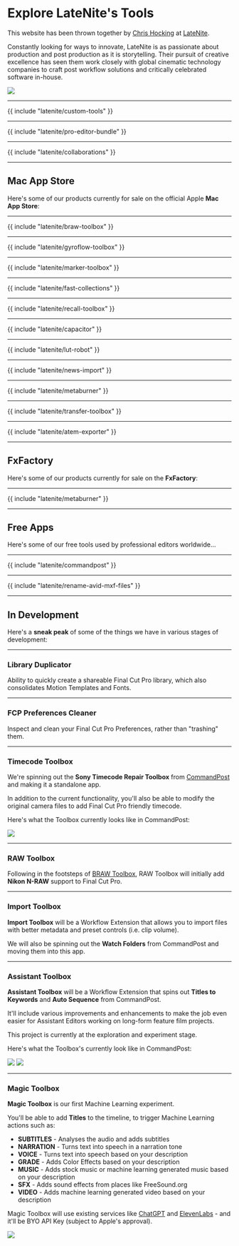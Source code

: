 # Explore LateNite's Tools

This website has been thrown together by [Chris Hocking](https://twitter.com/chrisatlatenite) at [LateNite](https://latenitefilms.com).

Constantly looking for ways to innovate, LateNite is as passionate about production and post production as it is storytelling. Their pursuit of creative excellence has seen them work closely with global cinematic technology companies to craft post workflow solutions and critically celebrated software in-house.

![](/static/latenite-apps.png)

---

{{ include "latenite/custom-tools" }}

---

{{ include "latenite/pro-editor-bundle" }}

---

{{ include "latenite/collaborations" }}

---

## Mac App Store

Here's some of our products currently for sale on the official Apple **Mac App Store**:

---

{{ include "latenite/braw-toolbox" }}

---

{{ include "latenite/gyroflow-toolbox" }}

---

{{ include "latenite/marker-toolbox" }}

---

{{ include "latenite/fast-collections" }}

---

{{ include "latenite/recall-toolbox" }}

---

{{ include "latenite/capacitor" }}

---

{{ include "latenite/lut-robot" }}

---

{{ include "latenite/news-import" }}

---

{{ include "latenite/metaburner" }}

---

{{ include "latenite/transfer-toolbox" }}

---

{{ include "latenite/atem-exporter" }}

---

## FxFactory

Here's some of our products currently for sale on the **FxFactory**:

---

{{ include "latenite/metaburner" }}

---

## Free Apps

Here's some of our free tools used by professional editors worldwide...

---

{{ include "latenite/commandpost" }}

---

{{ include "latenite/rename-avid-mxf-files" }}

---

## In Development

Here's a **sneak peak** of some of the things we have in various stages of development:

---

### Library Duplicator

Ability to quickly create a shareable Final Cut Pro library, which also consolidates Motion Templates and Fonts.

---

### FCP Preferences Cleaner

Inspect and clean your Final Cut Pro Preferences, rather than "trashing" them.

---

### Timecode Toolbox

We're spinning out the **Sony Timecode Repair Toolbox** from [CommandPost](https://commandpost.io) and making it a standalone app.

In addition to the current functionality, you'll also be able to modify the original camera files to add Final Cut Pro friendly timecode.

Here's what the Toolbox currently looks like in CommandPost:

![](/static/sony-timecode-repair.png)

---

### RAW Toolbox

Following in the footsteps of [BRAW Toolbox](#braw-toolbox), RAW Toolbox will initially add **Nikon N-RAW** support to Final Cut Pro.

---

### Import Toolbox

**Import Toolbox** will be a Workflow Extension that allows you to import files with better metadata and preset controls (i.e. clip volume).

We will also be spinning out the **Watch Folders** from CommandPost and moving them into this app.

---

### Assistant Toolbox

**Assistant Toolbox** will be a Workflow Extension that spins out **Titles to Keywords** and **Auto Sequence** from CommandPost.

It'll include various improvements and enhancements to make the job even easier for Assistant Editors working on long-form feature film projects.

This project is currently at the exploration and experiment stage.

Here's what the Toolbox's currently look like in CommandPost:

![](/static/titles-to-keywords.png)
![](/static/auto-sequence.png)

---

### Magic Toolbox

**Magic Toolbox** is our first Machine Learning experiment.

You'll be able to add **Titles** to the timeline, to trigger Machine Learning actions such as:

- **SUBTITLES** - Analyses the audio and adds subtitles
- **NARRATION** - Turns text into speech in a narration tone
- **VOICE** - Turns text into speech based on your description
- **GRADE** - Adds Color Effects based on your description
- **MUSIC** - Adds stock music or machine learning generated music based on your description
- **SFX** - Adds sound effects from places like FreeSound.org
- **VIDEO** - Adds machine learning generated video based on your description

Magic Toolbox will use existing services like [ChatGPT](https://chat.openai.com) and [ElevenLabs](https://beta.elevenlabs.io) - and it'll be BYO API Key (subject to Apple's approval).

![](/static/magic-toolbox.jpg)